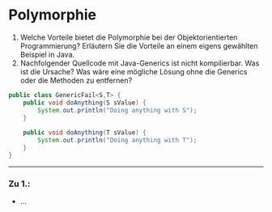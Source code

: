 # Polymorphie
1. Welche Vorteile bietet die Polymorphie bei der Objektorientierten Programmierung? Erläutern Sie die Vorteile an einem eigens gewählten Beispiel in Java.
2. Nachfolgender Quellcode mit Java-Generics ist nicht kompilierbar. Was ist die Ursache? Was wäre eine mögliche Lösung ohne die Generics oder die Methoden zu entfernen?
```java
public class GenericFail<S,T> {
    public void doAnything(S sValue) {
        System.out.println("Doing anything with S");
    }
   
    public void doAnything(T sValue) {
        System.out.println("Doing anything with T");
    }
}
```
---
### Zu 1.:
- ...